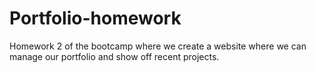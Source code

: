 # Portfolio-homework
Homework 2 of the bootcamp where we create a website where we can manage our portfolio and show off recent projects.
